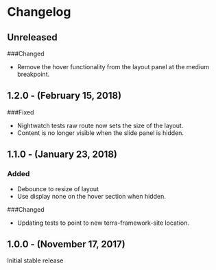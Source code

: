 Changelog
=========

Unreleased
----------
###Changed
* Remove the hover functionality from the layout panel at the medium breakpoint.

1.2.0 - (February 15, 2018)
------------------
###Fixed
* Nightwatch tests raw route now sets the size of the layout.
* Content is no longer visible when the slide panel is hidden.

1.1.0 - (January 23, 2018)
------------------
### Added
* Debounce to resize of layout
* Use display none on the hover section when hidden.

###Changed
* Updating tests to point to new terra-framework-site location.

1.0.0 - (November 17, 2017)
------------------
Initial stable release
